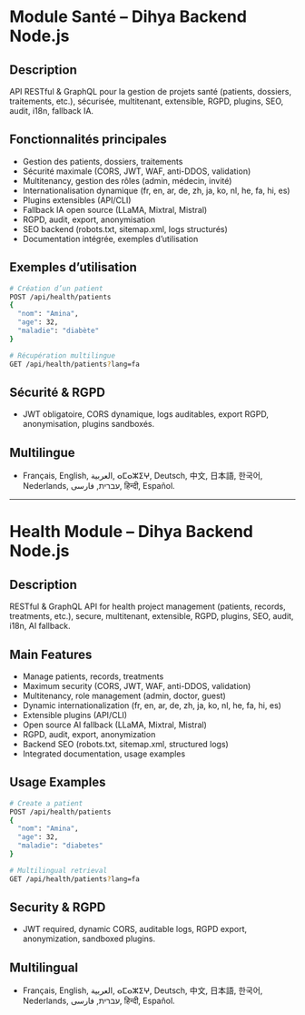 # Module Santé – Dihya Backend Node.js

## Description
API RESTful & GraphQL pour la gestion de projets santé (patients, dossiers, traitements, etc.), sécurisée, multitenant, extensible, RGPD, plugins, SEO, audit, i18n, fallback IA.

## Fonctionnalités principales
- Gestion des patients, dossiers, traitements
- Sécurité maximale (CORS, JWT, WAF, anti-DDOS, validation)
- Multitenancy, gestion des rôles (admin, médecin, invité)
- Internationalisation dynamique (fr, en, ar, de, zh, ja, ko, nl, he, fa, hi, es)
- Plugins extensibles (API/CLI)
- Fallback IA open source (LLaMA, Mixtral, Mistral)
- RGPD, audit, export, anonymisation
- SEO backend (robots.txt, sitemap.xml, logs structurés)
- Documentation intégrée, exemples d’utilisation

## Exemples d’utilisation
```bash
# Création d’un patient
POST /api/health/patients
{
  "nom": "Amina",
  "age": 32,
  "maladie": "diabète"
}

# Récupération multilingue
GET /api/health/patients?lang=fa
```

## Sécurité & RGPD
- JWT obligatoire, CORS dynamique, logs auditables, export RGPD, anonymisation, plugins sandboxés.

## Multilingue
- Français, English, العربية, ⴰⵎⴰⵣⵉⵖ, Deutsch, 中文, 日本語, 한국어, Nederlands, עברית, فارسی, हिन्दी, Español.

---

# Health Module – Dihya Backend Node.js

## Description
RESTful & GraphQL API for health project management (patients, records, treatments, etc.), secure, multitenant, extensible, RGPD, plugins, SEO, audit, i18n, AI fallback.

## Main Features
- Manage patients, records, treatments
- Maximum security (CORS, JWT, WAF, anti-DDOS, validation)
- Multitenancy, role management (admin, doctor, guest)
- Dynamic internationalization (fr, en, ar, de, zh, ja, ko, nl, he, fa, hi, es)
- Extensible plugins (API/CLI)
- Open source AI fallback (LLaMA, Mixtral, Mistral)
- RGPD, audit, export, anonymization
- Backend SEO (robots.txt, sitemap.xml, structured logs)
- Integrated documentation, usage examples

## Usage Examples
```bash
# Create a patient
POST /api/health/patients
{
  "nom": "Amina",
  "age": 32,
  "maladie": "diabetes"
}

# Multilingual retrieval
GET /api/health/patients?lang=fa
```

## Security & RGPD
- JWT required, dynamic CORS, auditable logs, RGPD export, anonymization, sandboxed plugins.

## Multilingual
- Français, English, العربية, ⴰⵎⴰⵣⵉⵖ, Deutsch, 中文, 日本語, 한국어, Nederlands, עברית, فارسی, हिन्दी, Español.
